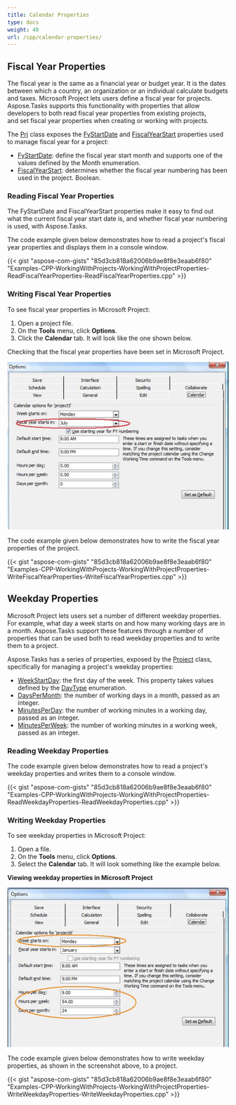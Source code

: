 ```yaml
---
title: Calendar Properties
type: docs
weight: 40
url: /cpp/calendar-properties/
---
```


## **Fiscal Year Properties**
The fiscal year is the same as a financial year or budget year. It is the dates between which a country, an organization or an individual calculate budgets and taxes. Microsoft Project lets users define a fiscal year for projects. Aspose.Tasks supports this functionality with properties that allow developers to both read fiscal year properties from existing projects, and set fiscal year properties when creating or working with projects.

The [Prj]() class exposes the [FyStartDate]() and [FiscalYearStart]() properties used to manage fiscal year for a project:

- [FyStartDate](): define the fiscal year start month and supports one of the values defined by the Month enumeration.
- [FiscalYearStart](): determines whether the fiscal year numbering has been used in the project. Boolean.
### **Reading Fiscal Year Properties**
The FyStartDate and FiscalYearStart properties make it easy to find out what the current fiscal year start date is, and whether fiscal year numbering is used, with Aspose.Tasks.

The code example given below demonstrates how to read a project's fiscal year properties and displays them in a console window.

{{< gist "aspose-com-gists" "85d3cb818a62006b9ae8f8e3eaab6f80" "Examples-CPP-WorkingWithProjects-WorkingWithProjectProperties-ReadFiscalYearProperties-ReadFiscalYearProperties.cpp" >}}
### **Writing Fiscal Year Properties**
To see fiscal year properties in Microsoft Project:

1. Open a project file.
2. On the **Tools** menu, click **Options**.
3. Click the **Calendar** tab. It will look like the one shown below.

Checking that the fiscal year properties have been set in Microsoft Project.

![fiscal year properties in Microsoft Project](working-with-project-properties_3.png)

The code example given below demonstrates how to write the fiscal year properties of the project.

{{< gist "aspose-com-gists" "85d3cb818a62006b9ae8f8e3eaab6f80" "Examples-CPP-WorkingWithProjects-WorkingWithProjectProperties-WriteFiscalYearProperties-WriteFiscalYearProperties.cpp" >}}
## **Weekday Properties**
Microsoft Project lets users set a number of different weekday properties. For example, what day a week starts on and how many working days are in a month. Aspose.Tasks support these features through a number of properties that can be used both to read weekday properties and to write them to a project.

Aspose.Tasks has a series of properties, exposed by the [Project](https://apireference.aspose.com/tasks/cpp/class/aspose.tasks.project/) class, specifically for managing a project's weekday properties:

- [WeekStartDay](): the first day of the week. This property takes values defined by the [DayType]() enumeration.
- [DaysPerMonth](): the number of working days in a month, passed as an integer.
- [MinutesPerDay](): the number of working minutes in a working day, passed as an integer.
- [MinutesPerWeek](): the number of working minutes in a working week, passed as an integer.
### **Reading Weekday Properties**
The code example given below demonstrates how to read a project's weekday properties and writes them to a console window.

{{< gist "aspose-com-gists" "85d3cb818a62006b9ae8f8e3eaab6f80" "Examples-CPP-WorkingWithProjects-WorkingWithProjectProperties-ReadWeekdayProperties-ReadWeekdayProperties.cpp" >}}
### **Writing Weekday Properties**
To see weekday properties in Microsoft Project:

1. Open a file.
2. On the **Tools** menu, click **Options**.
3. Select the **Calendar** tab. It will look something like the example below.

**Viewing weekday properties in Microsoft Project** 

![show project calendar properties in Microsoft Project](working-with-project-properties_4.png)

The code example given below demonstrates how to write weekday properties, as shown in the screenshot above, to a project.

{{< gist "aspose-com-gists" "85d3cb818a62006b9ae8f8e3eaab6f80" "Examples-CPP-WorkingWithProjects-WorkingWithProjectProperties-WriteWeekdayProperties-WriteWeekdayProperties.cpp" >}}
